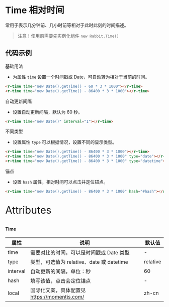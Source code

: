 # Time 相对时间

常用于表示几分钟前、几小时前等相对于此时此刻的时间描述。

> 注意！使用前需要先实例化组件  `new Rabbit.Time()`

## 代码示例

基础用法

- 为属性 `time` 设置一个时间戳或 Date，可自动转为相对于当前的时间。

```html
<r-time time="new Date().getTime() - 60 * 3 * 1000"></r-time>
<r-time time="new Date().getTime() - 86400 * 3 * 1000"></r-time>
```

自动更新间隔

- 设置自动更新间隔，默认为 60 秒。

```html
<r-time time="new Date()" interval="1"></r-time>
```

不同类型

- 设置属性 `type` 可以根据情况，设置不同的显示类型。

```html
<r-time time="new Date().getTime() - 86400 * 3 * 1000"></r-time>
<r-time time="new Date().getTime() - 86400 * 3 * 1000" type="date"></r-time>
<r-time time="new Date().getTime() - 86400 * 3 * 1000" type="datetime"></r-time>
```

锚点

- 设置 `hash` 属性，相对时间可以点击并定位锚点。

```html
<r-time time="new Date().getTime() - 86400 * 3 * 1000" hash="#hash"></r-time>
```

<p style="font-size: 32px">Attributes</p>

#### Time

| 属性     | 说明                                         | 默认值   |
| -------- | -------------------------------------------- | -------- |
| time     | 需要对比的时间，可以是时间戳或 Date 类型     | -        |
| type     | 类型，可选值为 relative、date 或 datetime    | relative |
| interval | 自动更新的间隔，单位：秒                     | 60       |
| hash     | 填写该值，点击会定位锚点                     | -        |
| local    | 国际化文案，具体配置见 https://momentjs.com/ | zh-cn    |